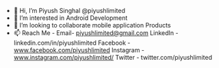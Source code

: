 - 👋 Hi, I’m Piyush Singhal @piyushlimited
- 👀 I’m interested in Android Development
- 💞️ I’m looking to collaborate mobile application Products
- 📫 Reach Me -
      Email- piyushlimited@gmail.com
      LinkedIn - linkedin.com/in/piyushlimited
      Facebook - www.facebook.com/piyushlimited
      Instagram - www.instagram.com/piyushlimited/
      Twitter -  twitter.com/piyushlimited

<!---
piyushlimited/piyushlimited is a ✨ special ✨ repository because its `README.md` (this file) appears on your GitHub profile.
You can click the Preview link to take a look at your changes.
--->
